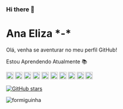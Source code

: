 ### Hi there 👋

<h1>Ana Eliza *-* </h1>

  <p>Olá, venha se aventurar no meu perfil GitHub!</p>

Estou Aprendendo Atualmente 📚

<div align=>
  <img height="20" src="https://logowik.com/content/uploads/images/java1655.logowik.com.webp" alt="Java">
  <img height="20" src="https://upload.wikimedia.org/wikipedia/commons/thumb/6/6a/JavaScript-logo.png/800px-JavaScript-logo.png" alt="JavaScript">
  <img height="20" src="https://static-00.iconduck.com/assets.00/kotlin-icon-1024x1024-x00xpx34.png" alt="Kotlin">
  <img height="20" src="https://shots.codepen.io/username/pen/Bpzpxo-1280.jpg?version=1484586050" alt="Angular">
  <img height="20" src="https://logowik.com/content/uploads/images/911_c_logo.jpg" alt="C++">
  <img height="20" src="https://cdn4.iconfinder.com/data/icons/logos-and-brands/512/267_Python_logo-512.png" alt="Python">
  <img height="20" src="https://cdn4.iconfinder.com/data/icons/logos-3/600/React.js_logo-512.png" alt="React">
  <img height="20" src="https://seeklogo.com/images/A/azure-sql-database-logo-D7A32C9CD9-seeklogo.com.png" alt="SQL">
  <img height="20" src="https://logowik.com/content/uploads/images/mysql8604.logowik.com.webp" alt="MySQL">
  <img height="20" src="https://destatic.blob.core.windows.net/images/spring-boot-logo.png" alt="Spring Boot">
</div>

[![GitHub stars](https://img.shields.io/github/stars/estudosdetidaana98/estudosdetidaana98.svg)](https://github.com/estudosdetidaana98/estudosdetidaana98/stargazers)


![formiguinha](https://media.giphy.com/media/12Q9qZRnnab0T6/giphy.gif)
